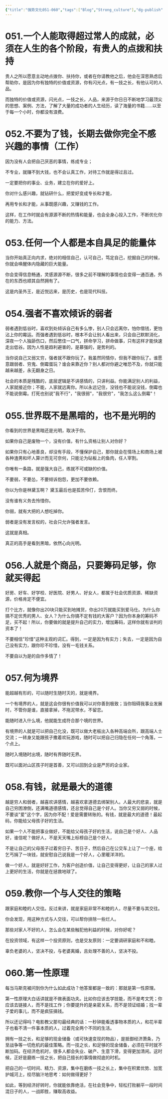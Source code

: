 ```yaml
---
{"title":"强势文化051-060","tags":["Blog","Strong_culture"],"dg-publish":true,"dg-note-icon":5,"permalink":"/🌓Interest_兴趣/Exalt/强势文化/06强势文化051-060/","dgPassFrontmatter":true,"noteIcon":5,"created":"2024-09-18T14:19:52.853+08:00","updated":"2024-09-18T19:38:01.797+08:00"}
---
```


# 051.一个人能取得超过常人的成就，必须在人生的各个阶段，有贵人的点拨和扶持

贵人之所以愿意主动地点拨你、扶持你，或者在你请教他之后，他会在深思熟虑后帮助你，是因为你有独特的价值或资源，你有闪光点，有一技之长，有他认可的人品。

而独特的价值或资源，闪光点，一技之长，人品，来源于你日日不断地学习最顶尖的思想、案例、方法，了解了大量的成功者的人生经历，读了海量的书籍......以至于每一个小时，你都没有浪费。

# 052.不要为了钱，长期去做你完全不感兴趣的事情（工作）

因为没有人会把自己厌恶的事情，练成专业；

不专业，就赚不到大钱，也不会认真工作，对待工作就是得过且过。

一定要把你的事业、业务，建立在你的爱好上。

你对什么感兴趣，就钻研什么，把爱好变成专长和才能，

再用专长和才能，从事既感兴趣，又赚钱的工作。

这样，在工作时就会有源源不断的热情和能量，也会全身心投入工作，不断优化你的能力、方法。

# 053.任何一个人都是本自具足的能量体

当你开始真正向内求，绝对的相信自己，认可自己，笃定自己，挖掘自己的时候，你就会唤醒体内隐藏的巨大能量。

你会变得信息畅通，灵感源源不断，很多之前不理解的事情也会变得一通百通，外在的东西也顺其自然拥有了。

这是内圣外王，是近悦远来，是历史，也是现代科技。

# 054.强者不喜欢倾诉的弱者

弱者遇到低谷时，喜欢到处倾诉自己有多么惨，别人只会远离你，怕你借钱，更怕沾上你的霉运。而强者遇到低谷时，根本不会让别人看出来，只会自己默默消化，深夜一个人独舔伤口，然后憋住一口气，拼命学习，拼命做事，只有这样才能快速走出低谷。因为人性是趋利避害的，是慕强的，是势利的。

当你说自己又弱又穷，强者就不跟你玩了。我虽然同情你，但我不跟你玩了。谁愿意跟弱者、穷鬼、倒霉蛋玩？谁会来靠近你？别人都对你避之唯恐不及，你就只能越来越差，永无翻身之日。

社会的本质是残酷的，底层逻辑是不讲感情的，只讲利益。你能满足别人的利益，人家就接近你；不能，人家就远离你。所以永远记住，没钱也不能说没钱，倒霉也不能说倒霉。打死也别说"我不行"，"我很弱"，"我很穷"，"我怎么这么倒霉"！

# 055.世界既不是黑暗的，也不是光明的

你看到的世界是黑暗还是光明，取决于你。

如果你自己是废物一个，没有价值，有什么资格让别人对你好？

如果你只有心地善良，却没有手段，不懂保护自己，那你就会在情场上和商场上被各种渣男和坏人算计而无可奈何，只能沦为砧板上的鱼肉，任人宰割。

你唯有一条路，就是强大自己，练就不可或缺的价值。

不要弱，不要怂，不要倾诉抱怨，更加不要依赖。

你以为你是林黛玉啊？ 黛玉最后也是孤苦伶仃，含恨而终。

没有谁有义务去怜惜你。

你弱，就有大把的人想吃掉你。

弱者是没有发言权的，社会只允许强者发言。

这就是真相。

真正的高手是看到黑暗，依然心向光明。

# 056.人就是个商品，只要筹码足够，你就买得起

好房、好车、好学校、好医院、好男人、好女人，都属于社会优质资源、稀缺资源，价格肯定不便宜。

打个比方，就像你出20块只能买到地摊货，你出20万就能买到爱马仕。为什么你搞不定优秀的男人、女人？为什么你搞不定有钱的大客户？因为你本身的筹码不足，买不起！所以，你要做的就是提升自己的实力，增加筹码，这样你就有谈判的资本了！

不要相信"珍惜"这种主观的词汇。得到，一定是因为有实力；失去，一定是因为自己没有实力，跟你珍不珍惜，没有一毛钱关系。

不要自以为是的自作多情了！

# 057.何为境界

能超越有形的，可以随时生随时灭的，就是境界。

一个有境界的人，就是这会你很有价值我可以对你善到极致；当你阻碍我事业发展时，不管你是谁，直接拿掉，不拖泥带水，不留恋。

能随时进入什么境，他就能生成符合那个境的世界。

有境界的人就是可以把自己化没，既可以做大老板出入各种高端会所，跟高端人士交流；一转身又能跟孩子撒着欢玩游戏，随时可以把自己归隐在任何一个角落，一个点上。

随时入境随时出境，随时有界随时无界。

既可以面对山区孩子时是首善，又可以回到企业是严厉的企业家。

# 058.有钱，就是最大的道德

越是穷人和弱者，越喜欢讲感情，越喜欢拿道德去绑架别人。人最大的悲哀，就是自己穷困潦倒，还满嘴道德感情，还总觉得自己是个好人。当你又穷又弱的时候，不要谈"爱"这个字，因为你不配！爱是需要转账的。有钱，就是最大的道德！最起码，你能给父母孩子好的生活。

如果一个人不能把事业做好，不能给父母孩子好的生活，说自己是个好人、人品好，谁信呢？做好人，不是天天嘴上标榜自己是个好人，

不是让自己的父母孩子过着穷日子、苦日子，然后自己在公交车上让了一个座，给乞丐捐了一块钱，就安慰自己说我是一个好人，心里暖洋洋的。

做一个好人，就是好好工作，为客户创造价值，让自己变得更好，让自己的家人过上更好的生活，你就是在拯救地球了。

# 059.教你一个与人交往的策略

跟家庭和睦的人交往。反过来讲，就是家庭非常不和睦的人，尽量不要与其交往。

你会发现，用这种方式与人交往，可以帮你排除一些烂人。

那些对家人不好的人，怎么会在某些触犯他利益的时候，对你好呢？

在投资领域，有这样一个投资原则，也是交友原则：一定要调研家庭和不和睦。

辜负老婆的人，坚决不投，与老婆离婚，且处理不善的人，坚决不投。

# 060.第一性原理

每当马斯克被问到你为什么如此成功？他答案都是一致的：那就是第一性原理。

第一性原理大白话讲就是不做表面功夫。比如你应该去学技能，而不是考文凭；你应该去链接人，而不是找工作；你要提升的是亲密关系，而不是领证结婚；找一辈子爱的事儿，而不是疯狂搞钱。

所以还记得吗？电影教父那句最经典的话：一秒钟能看透事物本质的人，和花半辈子也看不清一件事本质的人，过着完全两个不同的生活。

拥有一技之长，和足够的现金储备（或可快速变现的物品），是抵御经济萧条，乃至战争等一切危机的最佳策略。而一技之长，和足够的现金储备，必须在平时就不断加码。在经济危机时，很多人都会失业、破产、生意下滑，变得更加清闲。这时候，正好是磨练一技之长，把自己擅长的事情做彻底的时机。

把自己的一切时间、精力、资源，集中在磨练一技之长上，集中在积累优势、加宽护城河上，绞尽脑汁地思考：如何做得更好？

如此，等到经济好转时，你就能依靠绝活，在社会竞争中，轻松打败躺平一段时间混日子的人，一战即胜，赚取高收益。
